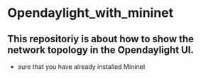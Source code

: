 # Opendaylight_with_mininet

This repositoriy is about how to show the network topology in the Opendaylight UI.  
---
* sure that you have already installed Mininet
